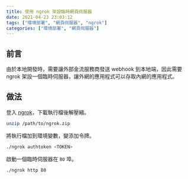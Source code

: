 ```yaml
---
title: 使用 ngrok 架設臨時網頁伺服器
date: 2021-04-23 23:03:12
tags: ["環境部署", "網頁伺服器", "ngrok"]
categories: ["環境部署", "網頁伺服器"]
---
```


## 前言

由於本地開發時，需要讓外部金流服務商發送 webhook 到本地端，因此需要 ngrok 架設一個臨時伺服器，讓外網的應用程式可以存取內網的應用程式。

## 做法

登入 [ngrok](https://dashboard.ngrok.com/)，下載執行檔後解壓縮。

```bash
unzip /path/to/ngrok.zip
```

將執行檔加到環境變數，變添加令牌。

```bash
./ngrok authtoken <TOKEN>
```

啟動一個臨時伺服器在 `80` 埠。

```bash
./ngrok http 80
```
